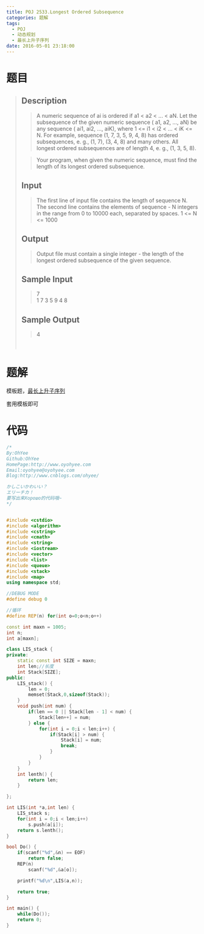 ```yaml
---
title: POJ 2533.Longest Ordered Subsequence
categories: 题解
tags:
  - POJ
  - 动态规划
  - 最长上升子序列
date: 2016-05-01 23:18:00
---
```


# 题目


> ## Description  
>   
> > A numeric sequence of ai is ordered if a1 &lt; a2 &lt; ... &lt; aN. Let the subsequence of the given numeric sequence ( a1, a2, ..., aN) be any sequence ( ai1, ai2, ..., aiK), where 1 &lt;= i1 &lt; i2 &lt; ... &lt; iK &lt;= N. For example, sequence (1, 7, 3, 5, 9, 4, 8) has ordered subsequences, e. g., (1, 7), (3, 4, 8) and many others. All longest ordered subsequences are of length 4, e. g., (1, 3, 5, 8).   
>   
> > Your program, when given the numeric sequence, must find the length of its longest ordered subsequence.  
>   <!--more-->
> ## Input  
>   
> > The first line of input file contains the length of sequence N. The second line contains the elements of sequence - N integers in the range from 0 to 10000 each, separated by spaces. 1 &lt;= N &lt;= 1000  
>   
> ## Output  
>   
> > Output file must contain a single integer - the length of the longest ordered subsequence of the given sequence.  
>   
> ## Sample Input  
>   
> > 7  
> > 1 7 3 5 9 4 8  
>   
> ## Sample Output  
>   
> > 4  
>   
>  &nbsp;

# 题解

模板题，[最长上升子序列](/post/Algorithm/LIS.html)

 

套用模板即可

  
# 代码

```cpp
/*
By:OhYee
Github:OhYee
HomePage:http://www.oyohyee.com
Email:oyohyee@oyohyee.com
Blog:http://www.cnblogs.com/ohyee/

かしこいかわいい？
エリーチカ！
要写出来Хорошо的代码哦~
*/


#include <cstdio>
#include <algorithm>
#include <cstring>
#include <cmath>
#include <string>
#include <iostream>
#include <vector>
#include <list>
#include <queue>
#include <stack>
#include <map>
using namespace std;

//DEBUG MODE
#define debug 0

//循环
#define REP(n) for(int o=0;o<n;o++)

const int maxn = 1005;
int n;
int a[maxn];

class LIS_stack {
private:
    static const int SIZE = maxn;
    int len;//长度
    int Stack[SIZE];
public:
    LIS_stack() {
        len = 0;
        memset(Stack,0,sizeof(Stack));
    }
    void push(int num) {
        if(len == 0 || Stack[len - 1] < num) {
            Stack[len++] = num;
        } else {
            for(int i = 0;i < len;i++) {
                if(Stack[i] > num) {
                    Stack[i] = num;
                    break;
                }
            }
        }
    }
    int lenth() {
        return len;
    }

};

int LIS(int *a,int len) {
    LIS_stack s;
    for(int i = 0;i < len;i++) 
        s.push(a[i]);
    return s.lenth();
}

bool Do() {
    if(scanf("%d",&n) == EOF)
        return false;
    REP(n)
        scanf("%d",&a[o]);

    printf("%d\n",LIS(a,n));

    return true;
}

int main() {
    while(Do());
    return 0;
}
```